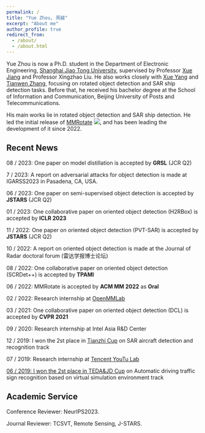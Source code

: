 ```yaml
---
permalink: /
title: "Yue Zhou, 周越"
excerpt: "About me"
author_profile: true
redirect_from: 
  - /about/
  - /about.html
---
```


Yue Zhou is now a Ph.D. student in the Department of Electronic Engineering, [Shanghai Jiao Tong University](https://ee.sjtu.edu.cn), supervised by Professor [Xue Jiang](https://sp.sjtu.edu.cn/) and Professor Xingzhao Liu. 
He also works closely with [Xue Yang](https://yangxue0827.github.io/) and [Tianwen Zhang](https://www.researchgate.net/profile/Tianwen-Zhang-4), focusing on rotated object detection and SAR ship detection tasks.
Before that, he received his bachelor degree at the School of Information and Communication, Beijing University of Posts and Telecommunications.

His main works lie in rotated object detection and SAR ship detection. He led the initial release of [MMRotate](https://github.com/open-mmlab/mmrotate) <img src="https://img.shields.io/github/stars/open-mmlab/mmrotate?style=social" />, and has been leading the development of it since 2022.

Recent News
------------------------

08 / 2023: One paper on model distillation is accepted by <b>GRSL</b> (JCR Q2)

7 / 2023: A report on adversarial attacks for object detection is made at IGARSS2023 in Pasadena, CA, USA.

06 / 2023: One paper on semi-supervised object detection is accepted by <b>JSTARS</b> (JCR Q2)

01 / 2023: One collaborative paper on oriented object detection (H2RBox) is accepted by <b>ICLR 2023</b>

11 / 2022: One paper on oriented object detection (PVT-SAR) is accepted by <b>JSTARS</b> (JCR Q2)

10 / 2022: A report on oriented object detection is made at the Journal of Radar doctoral forum (雷达学报博士论坛)

08 / 2022: One collaborative paper on oriented object detection (SCRDet++) is accepted by <b>TPAMI</b>

06 / 2022: MMRotate is accepted by <b>ACM MM 2022</b> as <b>Oral</b>

02 / 2022: Research internship at <a href="https://openmmlab.com/" target="_blank">OpenMMLab</a>

03 / 2021: One collaborative paper on oriented object detection (DCL) is accepted by <b>CVPR 2021</b>

09 / 2020: Research internship at Intel Asia R&D Center

12 / 2019: I won the 2st place in <a href="https://www.rsaicp.com/" target="_blank">Tianzhi Cup</a> on SAR aircraft detection and recognition track

07 / 2019: Research internship at <a href="https://open.youtu.qq.com/#/open" target="_blank">Tencent YouTu Lab

06 / 2019: I won the 2st place in <a href="https://beta-www.datafountain.cn/competitions/339" target="_blank">TEDA&JD Cup</a> on Automatic driving traffic sign recognition based on virtual simulation environment track


Academic Service
------------------------

Conference Reviewer: NeurIPS2023.

Journal Reviewer: TCSVT, Remote Sensing, J-STARS.
